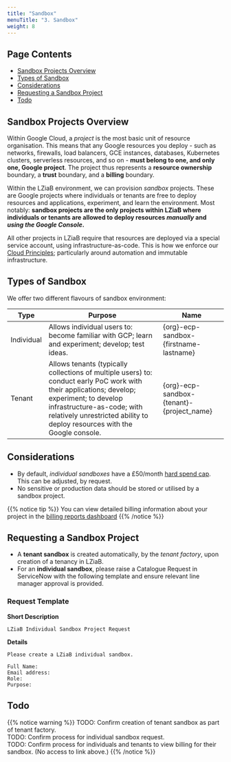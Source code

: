 ```yaml
---
title: "Sandbox"
menuTitle: "3. Sandbox"
weight: 8
---
```


## Page Contents

- [Sandbox Projects Overview](#sandbox-projects-overview)
- [Types of Sandbox](#types-of-sandbox)
- [Considerations](#considerations)
- [Requesting a Sandbox Project](#requesting-a-sandbox-project)
- [Todo](#todo)

## Sandbox Projects Overview

Within Google Cloud, a _project_ is the most basic unit of resource organisation.  This means that any Google resources you deploy - such as networks, firewalls, load balancers, GCE instances, databases, Kubernetes clusters, serverless resources, and so on - **must belong to one, and only one, Google project**.  The project thus represents a **resource ownership** boundary, a **trust** boundary, and a **billing** boundary.

Within the LZiaB environment, we can provision _sandbox_ projects. These are Google projects where individuals or tenants are free to deploy resources and applications, experiment, and learn the environment. Most notably: **sandbox projects are the only projects within LZiaB where individuals or tenants are allowed to deploy resources _manually_ and _using the Google Console_.** 

All other projects in LZiaB require that resources are deployed via a special service account, using infrastructure-as-code. This is how we enforce our [Cloud Principles](/cloud-first/cloud-principles); particularly around automation and immutable infrastructure. 

## Types of Sandbox

We offer two different flavours of sandbox environment:

|Type|Purpose|Name|
|----|-------|----|
|Individual|Allows individual users to: become familiar with GCP; learn and experiment; develop; test ideas.|{org}-ecp-sandbox-{firstname-lastname} 
|Tenant|Allows tenants (typically collections of multiple users) to: conduct early PoC work with their applications; develop; experiment; to develop infrastructure-as-code; with relatively unrestricted ability to deploy resources with the Google console.|{org}-ecp-sandbox-{tenant}-{project_name}|

## Considerations

- By default, _individual sandboxes_ have a £50/month [hard spend cap](/LZiaB/cost-management#hard-cap-budgets). This can be adjusted, by request.
- No sensitive or production data should be stored or utilised by a sandbox project.

{{% notice tip %}}
You can view detailed billing information about your project in the [billing reports dashboard](https://console.cloud.google.com/billing/016BD9-AA78AE-E9E47C/reports?organizationId=1056188278627&orgonly=true)
{{% /notice %}}

## Requesting a Sandbox Project

- A **tenant sandbox** is created automatically, by the _tenant factory_, upon creation of a tenancy in LZiaB.
- For an **individual sandbox**, please raise a Catalogue Request in ServiceNow with the following template and ensure relevant line manager approval is provided.

### Request Template

**Short Description** 

```text
LZiaB Individual Sandbox Project Request 
```

**Details**

```text
Please create a LZiaB individual sandbox.

Full Name:
Email address:
Role: 
Purpose:
```

## Todo

{{% notice warning %}}
TODO: Confirm creation of tenant sandbox as part of tenant factory. \
TODO: Confirm process for individual sandbox request. \
TODO: Confirm process for individuals and tenants to view billing for their sandbox. (No access to link above.)
{{% /notice %}}